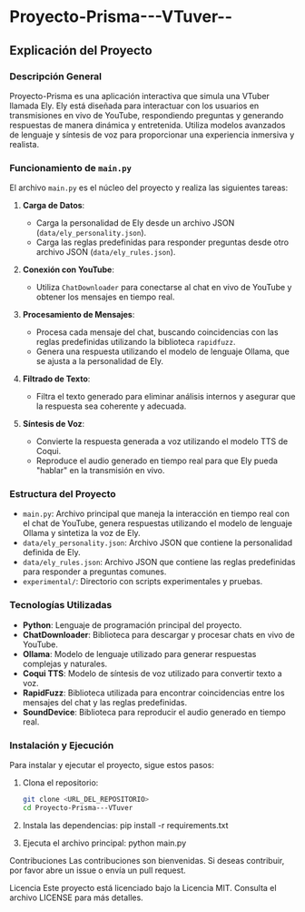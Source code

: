 # Proyecto-Prisma---VTuver--

## Explicación del Proyecto

### Descripción General
Proyecto-Prisma es una aplicación interactiva que simula una VTuber llamada Ely. Ely está diseñada para interactuar con los usuarios en transmisiones en vivo de YouTube, respondiendo preguntas y generando respuestas de manera dinámica y entretenida. Utiliza modelos avanzados de lenguaje y síntesis de voz para proporcionar una experiencia inmersiva y realista.

### Funcionamiento de `main.py`
El archivo `main.py` es el núcleo del proyecto y realiza las siguientes tareas:

1. **Carga de Datos**:
   - Carga la personalidad de Ely desde un archivo JSON (`data/ely_personality.json`).
   - Carga las reglas predefinidas para responder preguntas desde otro archivo JSON (`data/ely_rules.json`).

2. **Conexión con YouTube**:
   - Utiliza `ChatDownloader` para conectarse al chat en vivo de YouTube y obtener los mensajes en tiempo real.

3. **Procesamiento de Mensajes**:
   - Procesa cada mensaje del chat, buscando coincidencias con las reglas predefinidas utilizando la biblioteca `rapidfuzz`.
   - Genera una respuesta utilizando el modelo de lenguaje Ollama, que se ajusta a la personalidad de Ely.

4. **Filtrado de Texto**:
   - Filtra el texto generado para eliminar análisis internos y asegurar que la respuesta sea coherente y adecuada.

5. **Síntesis de Voz**:
   - Convierte la respuesta generada a voz utilizando el modelo TTS de Coqui.
   - Reproduce el audio generado en tiempo real para que Ely pueda "hablar" en la transmisión en vivo.

### Estructura del Proyecto
- `main.py`: Archivo principal que maneja la interacción en tiempo real con el chat de YouTube, genera respuestas utilizando el modelo de lenguaje Ollama y sintetiza la voz de Ely.
- `data/ely_personality.json`: Archivo JSON que contiene la personalidad definida de Ely.
- `data/ely_rules.json`: Archivo JSON que contiene las reglas predefinidas para responder a preguntas comunes.
- `experimental/`: Directorio con scripts experimentales y pruebas.

### Tecnologías Utilizadas
- **Python**: Lenguaje de programación principal del proyecto.
- **ChatDownloader**: Biblioteca para descargar y procesar chats en vivo de YouTube.
- **Ollama**: Modelo de lenguaje utilizado para generar respuestas complejas y naturales.
- **Coqui TTS**: Modelo de síntesis de voz utilizado para convertir texto a voz.
- **RapidFuzz**: Biblioteca utilizada para encontrar coincidencias entre los mensajes del chat y las reglas predefinidas.
- **SoundDevice**: Biblioteca para reproducir el audio generado en tiempo real.

### Instalación y Ejecución
Para instalar y ejecutar el proyecto, sigue estos pasos:

1. Clona el repositorio:
   ```sh
   git clone <URL_DEL_REPOSITORIO>
   cd Proyecto-Prisma---VTuver

2. Instala las dependencias:
    pip install -r requirements.txt

3. Ejecuta el archivo principal:
    python main.py

Contribuciones
Las contribuciones son bienvenidas. Si deseas contribuir, por favor abre un issue o envía un pull request.

Licencia
Este proyecto está licenciado bajo la Licencia MIT. Consulta el archivo LICENSE para más detalles. 